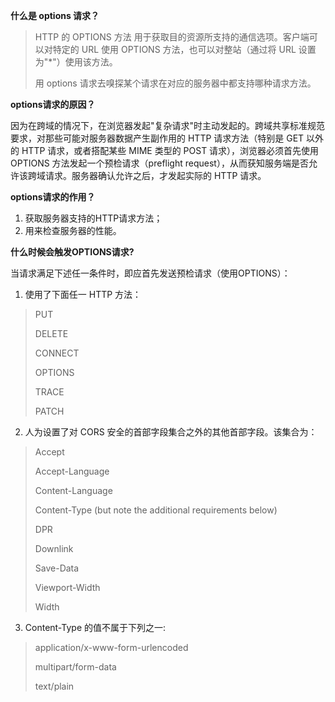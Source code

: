 **什么是 options 请求？**

> HTTP 的 OPTIONS 方法 用于获取目的资源所支持的通信选项。客户端可以对特定的 URL 使用 OPTIONS 方法，也可以对整站（通过将 URL 设置为"*"）使用该方法。
> 
> 用 options 请求去嗅探某个请求在对应的服务器中都支持哪种请求方法。

**options请求的原因？**

因为在跨域的情况下，在浏览器发起"复杂请求"时主动发起的。跨域共享标准规范要求，对那些可能对服务器数据产生副作用的 HTTP 请求方法（特别是 GET 以外的 HTTP 请求，或者搭配某些 MIME 类型的 POST 请求），浏览器必须首先使用 OPTIONS 方法发起一个预检请求（preflight request），从而获知服务端是否允许该跨域请求。服务器确认允许之后，才发起实际的 HTTP 请求。

**options请求的作用？**

1. 获取服务器支持的HTTP请求方法；
2. 用来检查服务器的性能。

**什么时候会触发OPTIONS请求?**

当请求满足下述任一条件时，即应首先发送预检请求（使用OPTIONS）：

1. 使用了下面任一 HTTP 方法：

> PUT
> 
> DELETE
> 
> CONNECT
> 
> OPTIONS
> 
> TRACE
> 
> PATCH

2. 人为设置了对 CORS 安全的首部字段集合之外的其他首部字段。该集合为：

> Accept
> 
> Accept-Language
> 
> Content-Language
> 
> Content-Type (but note the additional requirements below)
> 
> DPR
> 
> Downlink
> 
> Save-Data
> 
> Viewport-Width
> 
> Width

3. Content-Type 的值不属于下列之一:

> application/x-www-form-urlencoded
> 
> multipart/form-data
> 
> text/plain
